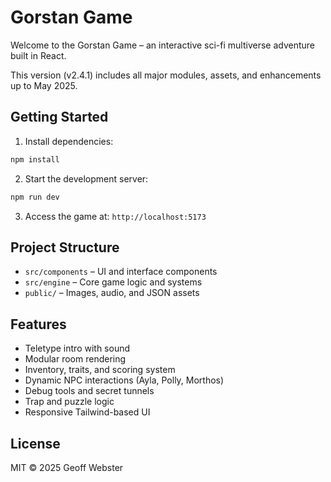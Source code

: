 # Gorstan Game

Welcome to the Gorstan Game – an interactive sci-fi multiverse adventure built in React.

This version (v2.4.1) includes all major modules, assets, and enhancements up to May 2025.

## Getting Started

1. Install dependencies:

```bash
npm install
```

2. Start the development server:

```bash
npm run dev
```

3. Access the game at: `http://localhost:5173`

## Project Structure

- `src/components` – UI and interface components
- `src/engine` – Core game logic and systems
- `public/` – Images, audio, and JSON assets

## Features

- Teletype intro with sound
- Modular room rendering
- Inventory, traits, and scoring system
- Dynamic NPC interactions (Ayla, Polly, Morthos)
- Debug tools and secret tunnels
- Trap and puzzle logic
- Responsive Tailwind-based UI

## License

MIT © 2025 Geoff Webster
